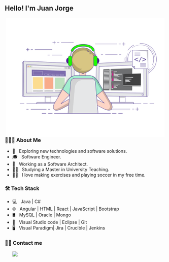 <h2> Hello! I'm Juan Jorge</h2>
<img align="right" alt="GIF" src="https://github.com/juanbarbadillo/juanbarbadillo/blob/b7f762cc42f712131d907040a01db7a4faddff19/programming.gif" width="500"/>

<h3> 👨🏻‍💻 About Me </h3>

- 🚀 &nbsp; Exploring new technologies and software solutions.
- 🎓 &nbsp; Software Engineer.
- 💼 &nbsp; Working as a Software Architect.
- 👨‍🏫 &nbsp; Studying a Master in University Teaching.
- 🏋️‍♂️ &nbsp; I love making exercises and playing soccer in my free time. 

<h3>🛠 Tech Stack</h3>

- 💻 &nbsp; Java | C#  
- 🌐 &nbsp; Angular | HTML | React | JavaScript | Bootstrap 
- 🛢 &nbsp; MySQL | Oracle | Mongo
- 🔧 &nbsp; Visual Studio code | Eclipse | Git
- 🖥 &nbsp; Visual Paradigm| Jira | Crucible | Jenkins


<h3> 🤝🏻 Contact me  </h3> 
&nbsp;&nbsp;&nbsp;&nbsp;&nbsp;&nbsp;<a align="left" href="https://www.linkedin.com/in/juan-barbadillo-3a191a27/" target="_blank" rel="noopener noreferrer"><img src="https://img.icons8.com/plasticine/100/000000/linkedin.png" width="50" /></a>

